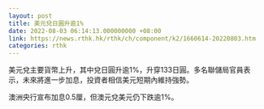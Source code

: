 ```yaml
---
layout: post
title: 美元兌日圓升逾1%
date: 2022-08-03 06:14:13.000000000 +08:00
link: https://news.rthk.hk/rthk/ch/component/k2/1660614-20220803.htm
categories: rthk
---
```


美元兌主要貨幣上升，其中兌日圓升逾1%，升穿133日圓。多名聯儲局官員表示，未來將進一步加息，投資者相信美元短期內維持強勢。

澳洲央行宣布加息0.5厘，但澳元兌美元仍下跌逾1%。
